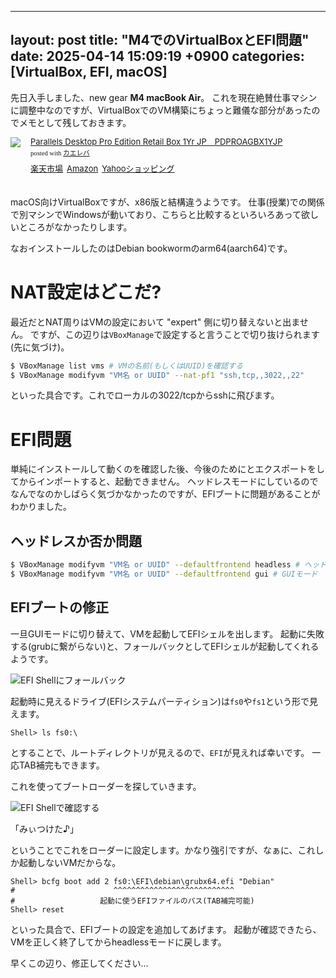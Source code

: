  ---
layout: post
title:  "M4でのVirtualBoxとEFI問題"
date:   2025-04-14 15:09:19 +0900
categories: [VirtualBox, EFI, macOS]
---

先日入手しました、new gear **M4 macBook Air**。
これを現在絶賛仕事マシンに調整中なのですが、VirtualBoxでのVM構築にちょっと難儀な部分があったのでメモとして残しておきます。

<!--more-->

<div class="kaerebalink-box" style="text-align:left;padding-bottom:20px;font-size:small;zoom: 1;overflow: hidden;"><div class="kaerebalink-image" style="float:left;margin:0 15px 10px 0;"><a href="//af.moshimo.com/af/c/click?a_id=920706&p_id=54&pc_id=54&pl_id=616&s_v=b5Rz2P0601xu&url=https%3A%2F%2Fitem.rakuten.co.jp%2Fr-kojima%2F0846829008953%2F%3Frafcid%3Dwsc_i_is_1087413314923222742" target="_blank" ><img src="https://thumbnail.image.rakuten.co.jp/@0_mall/r-kojima/cabinet/n0000000679/0846829008953_1.jpg?_ex=128x128" style="border: none;" /></a><img src="//i.moshimo.com/af/i/impression?a_id=920706&p_id=54&pc_id=54&pl_id=616" width="1" height="1" style="border:none;"></div><div class="kaerebalink-info" style="line-height:120%;zoom: 1;overflow: hidden;"><div class="kaerebalink-name" style="margin-bottom:10px;line-height:120%"><a href="//af.moshimo.com/af/c/click?a_id=920706&p_id=54&pc_id=54&pl_id=616&s_v=b5Rz2P0601xu&url=https%3A%2F%2Fitem.rakuten.co.jp%2Fr-kojima%2F0846829008953%2F%3Frafcid%3Dwsc_i_is_1087413314923222742" target="_blank" >Parallels Desktop Pro Edition Retail Box 1Yr JP　PDPROAGBX1YJP</a><img src="//i.moshimo.com/af/i/impression?a_id=920706&p_id=54&pc_id=54&pl_id=616" width="1" height="1" style="border:none;"><div class="kaerebalink-powered-date" style="font-size:8pt;margin-top:5px;font-family:verdana;line-height:120%">posted with <a href="https://kaereba.com" rel="nofollow" target="_blank">カエレバ</a></div></div><div class="kaerebalink-detail" style="margin-bottom:5px;"></div><div class="kaerebalink-link1" style="margin-top:10px;"><div class="shoplinkrakuten" style="display:inline;margin-right:5px"><a href="//af.moshimo.com/af/c/click?a_id=920706&p_id=54&pc_id=54&pl_id=616&s_v=b5Rz2P0601xu&url=https%3A%2F%2Fsearch.rakuten.co.jp%2Fsearch%2Fmall%2FParallels%2520desktop%2F-%2Ff.1-p.1-s.1-sf.0-st.A-v.2%3Fx%3D0" target="_blank" >楽天市場</a><img src="//i.moshimo.com/af/i/impression?a_id=920706&p_id=54&pc_id=54&pl_id=616" width="1" height="1" style="border:none;"></div><div class="shoplinkamazon" style="display:inline;margin-right:5px"><a href="//af.moshimo.com/af/c/click?a_id=920708&p_id=170&pc_id=185&pl_id=4062&s_v=b5Rz2P0601xu&url=https%3A%2F%2Fwww.amazon.co.jp%2Fgp%2Fsearch%3Fkeywords%3DParallels%2520desktop%26__mk_ja_JP%3D%25E3%2582%25AB%25E3%2582%25BF%25E3%2582%25AB%25E3%2583%258A" target="_blank" >Amazon</a><img src="//i.moshimo.com/af/i/impression?a_id=920708&p_id=170&pc_id=185&pl_id=4062" width="1" height="1" style="border:none;"></div><div class="shoplinkyahoo" style="display:inline;margin-right:5px"><a href="//af.moshimo.com/af/c/click?a_id=4986064&p_id=1225&pc_id=1925&pl_id=18502&s_v=b5Rz2P0601xu&url=http%3A%2F%2Fsearch.shopping.yahoo.co.jp%2Fsearch%3Fp%3DParallels%2520desktop" target="_blank" >Yahooショッピング</a><img src="//i.moshimo.com/af/i/impression?a_id=4986064&p_id=1225&pc_id=1925&pl_id=18502" width="1" height="1" style="border:none;"></div></div></div><div class="booklink-footer" style="clear: left"></div></div>

macOS向けVirtualBoxですが、x86版と結構違うようです。
仕事(授業)での関係で別マシンでWindowsが動いており、こちらと比較するといろいろあって欲しいところがなかったりします。

なおインストールしたのはDebian bookwormのarm64(aarch64)です。

# NAT設定はどこだ?

最近だとNAT周りはVMの設定において "expert" 側に切り替えないと出ません。
ですが、この辺りは`VBoxManage`で設定すると言うことで切り抜けられます(先に気づけ)。

```bash
$ VBoxManage list vms # VMの名前(もしくはUUID)を確認する
$ VBoxManage modifyvm "VM名 or UUID" --nat-pf1 "ssh,tcp,,3022,,22"
```

といった具合です。これでローカルの3022/tcpからsshに飛びます。

# EFI問題

単純にインストールして動くのを確認した後、今後のためにとエクスポートをしてからインポートすると、起動できません。
ヘッドレスモードにしているのでなんでなのかしばらく気づかなかったのですが、EFIブートに問題があることがわかりました。

## ヘッドレスか否か問題

```bash
$ VBoxManage modifyvm "VM名 or UUID" --defaultfrontend headless # ヘッドレスモード
$ VBoxManage modifyvm "VM名 or UUID" --defaultfrontend gui # GUIモード 
```

## EFIブートの修正

一旦GUIモードに切り替えて、VMを起動してEFIシェルを出します。
起動に失敗する(grubに繋がらない)と、フォールバックとしてEFIシェルが起動してくれるようです。

![EFI Shellにフォールバック](/images/2025-04-14/booterror.png)


起動時に見えるドライブ(EFIシステムパーティション)は`fs0`や`fs1`という形で見えます。

```
Shell> ls fs0:\
```

とすることで、ルートディレクトリが見えるので、`EFI`が見えれば幸いです。
一応TAB補完もできます。

これを使ってブートローダーを探していきます。

![EFI Shellで確認する](/images/2025-04-14/ls.png)

「みぃつけた♪」

ということでこれをローダーに設定します。かなり強引ですが、なぁに、これしか起動しないVMだからな。

```
Shell> bcfg boot add 2 fs0:\EFI\debian\grubx64.efi "Debian"
#                      ^^^^^^^^^^^^^^^^^^^^^^^^^^^
#                   起動に使うEFIファイルのパス(TAB補完可能)
Shell> reset
```

といった具合で、EFIブートの設定を追加してあげます。
起動が確認できたら、VMを正しく終了してからheadlessモードに戻します。

早くこの辺り、修正してください…
